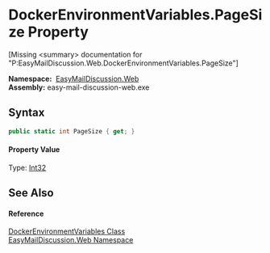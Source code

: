 DockerEnvironmentVariables.PageSize Property
============================================

[Missing &lt;summary> documentation for "P:EasyMailDiscussion.Web.DockerEnvironmentVariables.PageSize"]


  **Namespace:**  [EasyMailDiscussion.Web][1]  
  **Assembly:** easy-mail-discussion-web.exe

Syntax
------

```csharp
public static int PageSize { get; }
```

#### Property Value
Type: [Int32][2]

See Also
--------

#### Reference
[DockerEnvironmentVariables Class][3]  
[EasyMailDiscussion.Web Namespace][1]  

[1]: ../README.md
[2]: https://docs.microsoft.com/dotnet/api/system.int32
[3]: README.md